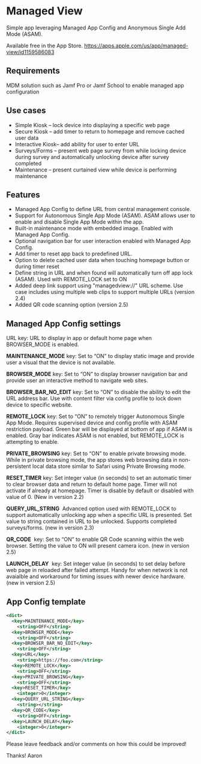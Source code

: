 # Managed View
Simple app leveraging Managed App Config and Anonymous Single Add Mode (ASAM).

Available free in the App Store.
https://apps.apple.com/us/app/managed-view/id1159586083

## Requirements
MDM solution such as Jamf Pro or Jamf School to enable managed app configuration

## Use cases
- Simple Kiosk – lock device into displaying a specific web page
- Secure Kiosk – add timer to return to homepage and remove cached user data
- Interactive Kiosk– add ability for user to enter URL
- Surveys/Forms – present web page survey from while locking device during survey and automatically unlocking device after survey completed
- Maintenance – present curtained view while device is performing maintenance


## Features
- Managed App Config to define URL from central management console.
- Support for Autonomous Single App Mode (ASAM). ASAM allows user to enable and disable Single App Mode within the app.
- Built-in maintenance mode with embedded image. Enabled with Managed App Config.
- Optional navigation bar for user interaction enabled with Managed App Config.
- Add timer to reset app back to predefined URL.
- Option to delete cached user data when touching homepage button or during timer reset
- Define string in URL and when found will automatically turn off app lock (ASAM). Used with REMOTE_LOCK set to ON
- Added deep link support using "managedview://" URL scheme. Use case includes using multiple web clips to support multiple URLs (version 2.4)
- Added QR code scanning option (version 2.5)


## Managed App Config settings

URL key: URL to display in app or default home page when BROWSER_MODE is enabled.

**MAINTENANCE_MODE** key: Set to “ON” to display static image and provide user a visual that the device is not available.

**BROWSER_MODE** key: Set to “ON” to display browser navigation bar and provide user an interactive method to navigate web sites.

**BROWSER_BAR_NO_EDIT** key: Set to “ON” to disable the ability to edit the URL address bar.  Use with content filter via config profile to lock down device to specific website.

**REMOTE_LOCK** key: Set to “ON” to remotely trigger Autonomous Single App Mode.  Requires supervised device and config profile with ASAM restriction payload.  Green bar will be displayed at bottom of app if ASAM is enabled.  Gray bar indicates ASAM is not enabled, but REMOTE_LOCK is attempting to enable.

**PRIVATE_BROWSING** key: Set to “ON” to enable private browsing mode. While in private browsing mode, the app stores web browsing data in non-persistent local data store similar to Safari using Private Browsing mode.

**RESET_TIMER** key: Set integer value (in seconds) to set an automatic timer to clear browser data and return to default home page. Timer will not activate if already at homepage. Timer is disable by default or disabled with value of 0. (New in version 2.2)

**QUERY_URL_STRING**  Advanced option used with REMOTE_LOCK to support automatically unlocking app when a specific URL is presented. Set value to string contained in URL to be unlocked. Supports completed surveys/forms. (new in version 2.3)

**QR_CODE**  key: Set to “ON” to enable QR Code scanning within the web browser. Setting the value to ON will present camera icon. (new in version 2.5)

**LAUNCH_DELAY**  key: Set integer value (in seconds) to set delay before web page in reloaded after failed attempt. Handy for when network is not avaialble and workaround for timing issues with newer device hardware. (new in version 2.5)

## App Config template
```xml
<dict>
  <key>MAINTENANCE_MODE</key>
    <string>OFF</string>
  <key>BROWSER_MODE</key> 
    <string>OFF</string>
  <key>BROWSER_BAR_NO_EDIT</key>
    <string>OFF</string>
  <key>URL</key>
    <string>https://foo.com</string>
  <key>REMOTE_LOCK</key> 
    <string>OFF</string>
  <key>PRIVATE_BROWSING</key> 
    <string>OFF</string>
  <key>RESET_TIMER</key> 
    <integer>0</integer>
  <key>QUERY_URL_STRING</key> 
    <string></string>
  <key>QR_CODE</key>
    <string>OFF</string>
  <key>LAUNCH_DELAY</key>
    <integer>0</integer>
</dict>
```

Please leave feedback and/or comments on how this could be improved!

Thanks! Aaron
